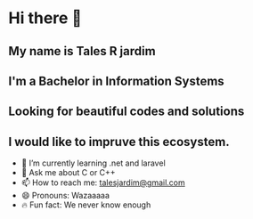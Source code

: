# Hi there 👋
## My name is Tales R jardim
## I'm a Bachelor in Information Systems
## Looking for beautiful codes and solutions
## I would like to impruve this ecosystem.

- 📘 I’m currently learning .net and laravel
- 🙋 Ask me about C or C++
- 📫 How to reach me: talesjardim@gmail.com
- 😄 Pronouns: Wazaaaaa
- 🔥 Fun fact: We never know enough
